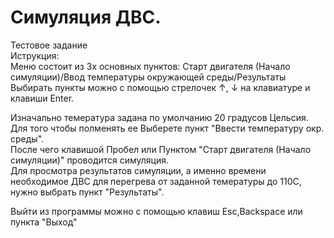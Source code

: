 # Симуляция ДВС.
Тестовое задание<br>
Иструкция:<br>
  Меню состоит из 3х основных пунктов: Старт двигателя (Начало симуляции)/Ввод температуры окружающей среды/Результаты<br>
  Выбирать пункты можно с помощью стрелочек ↑, ↓ на клавиатуре и клавиши Enter.<br>
  
  Изначально темература задана по умолчанию 20 градусов Цельсия. Для того чтобы полменять ее Выберете пункт "Ввести температуру окр. среды".<br>
  После чего клавишой Пробел или Пунктом "Старт двигателя (Начало симуляции)" проводится симуляция.<br>
  Для просмотра результатов симуляции, а именно времени необходимое ДВС для перегрева от заданной темературы до 110С, нужно выбрать пункт "Результаты".<br>
  
  Выйти из программы можно с помощью клавиш Esc,Backspace или пункта "Выход"
